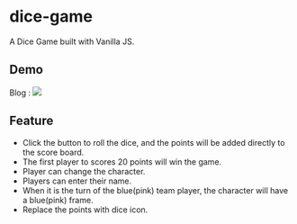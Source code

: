 # dice-game
A Dice Game built with Vanilla JS.

## Demo
Blog : 
![](https://i.imgur.com/0HcsX0Q.gif)

## Feature
* Click the button to roll the dice, and the points will be added directly to the score board. 
* The first player to scores 20 points will win the game.
* Player can change the character.
* Players can enter their name.
* When it is the turn of the blue(pink) team player, the character will have a blue(pink) frame.
* Replace the points with dice icon.

